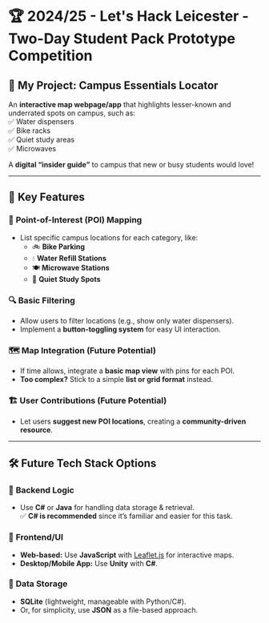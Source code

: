# 🏆 2024/25 - Let's Hack Leicester - Two-Day Student Pack Prototype Competition

## 🚀 My Project: Campus Essentials Locator

An **interactive map webpage/app** that highlights lesser-known and underrated spots on campus, such as:  
✅ Water dispensers  
✅ Bike racks  
✅ Quiet study areas  
✅ Microwaves  

A **digital “insider guide”** to campus that new or busy students would love!

---

## 🌟 Key Features

### 📍 **Point-of-Interest (POI) Mapping**
- List specific campus locations for each category, like:  
  - 🚲 **Bike Parking**  
  - 💧 **Water Refill Stations**  
  - 🍽 **Microwave Stations**  
  - 📖 **Quiet Study Spots**  

### 🔍 **Basic Filtering**
- Allow users to filter locations (e.g., show only water dispensers).  
- Implement a **button-toggling system** for easy UI interaction.

### 🗺 **Map Integration (Future Potential)**
- If time allows, integrate a **basic map view** with pins for each POI.
- **Too complex?** Stick to a simple **list or grid format** instead.

### 🏗 **User Contributions (Future Potential)**
- Let users **suggest new POI locations**, creating a **community-driven resource**.

---

## 🛠 Future Tech Stack Options

### 📌 **Backend Logic**
- Use **C#** or **Java** for handling data storage & retrieval.  
  ✅ **C# is recommended** since it’s familiar and easier for this task.

### 🎨 **Frontend/UI**
- **Web-based:** Use **JavaScript** with [Leaflet.js](https://leafletjs.com/) for interactive maps.  
- **Desktop/Mobile App:** Use **Unity** with **C#**.

### 📂 **Data Storage**
- **SQLite** (lightweight, manageable with Python/C#).  
- Or, for simplicity, use **JSON** as a file-based approach.


